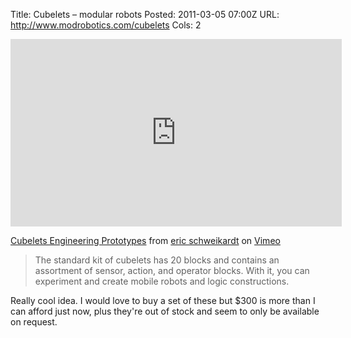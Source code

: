 Title: Cubelets – modular robots
Posted: 2011-03-05 07:00Z
URL: http://www.modrobotics.com/cubelets
Cols: 2

<iframe src="http://player.vimeo.com/video/19712586" width="530" height="300" frameborder="0"></iframe>

[Cubelets Engineering Prototypes](http://vimeo.com/19712586) from [eric schweikardt](http://vimeo.com/user5176324) on [Vimeo](http://vimeo.com)


> The standard kit of cubelets has 20 blocks and contains an assortment of sensor, action, and operator blocks. With it, you can experiment and create mobile robots and logic constructions.

Really cool idea. I would love to buy a set of these but $300 is more than I can afford just now, plus they're out of stock and seem to only be available on request.